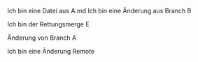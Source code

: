 Ich bin eine Datei aus A.md
Ich bin eine Änderung aus Branch B

Ich bin der Rettungsmerge E

Änderung von Branch A

Ich bin eine Änderung Remote